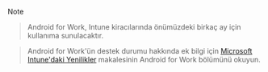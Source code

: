 > [!Note]

> Android for Work, Intune kiracılarında önümüzdeki birkaç ay için kullanıma sunulacaktır.

> Android for Work'ün destek durumu hakkında ek bilgi için [Microsoft Intune'daki Yenilikler](/intune/whats-new/whats-new-in-microsoft-intune) makalesinin Android for Work bölümünü okuyun.


<!--HONumber=Nov16_HO1-->


